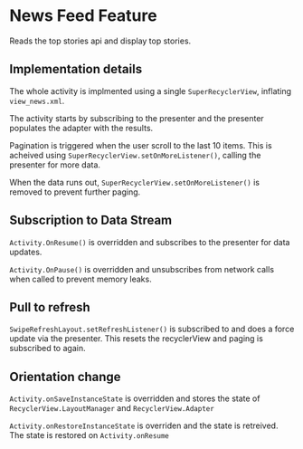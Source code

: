 # News Feed Feature
Reads the top stories api and display top stories.

## Implementation details
The whole activity is implmented using a single `SuperRecyclerView`, inflating `view_news.xml`.

The activity starts by subscribing to the presenter and the presenter populates the adapter with the results.

Pagination is triggered when the user scroll to the last 10 items. This is acheived using `SuperRecyclerView.setOnMoreListener()`, calling the presenter for more data. 

When the data runs out, `SuperRecyclerView.setOnMoreListener()` is removed to prevent further paging.

## Subscription to Data Stream
`Activity.OnResume()` is overridden and subscribes to the presenter for data updates.

`Activity.OnPause()` is overridden and unsubscribes from network calls when called to prevent memory leaks.

## Pull to refresh
`SwipeRefreshLayout.setRefreshListener()` is subscribed to and does a force update via the presenter. This resets the recyclerView and paging is subscribed to again.

## Orientation change
`Activity.onSaveInstanceState` is overridden and stores the state of `RecyclerView.LayoutManager` and `RecyclerView.Adapter`

`Activity.onRestoreInstanceState` is overriden and the state is retreived. The state is restored on `Activity.onResume`

